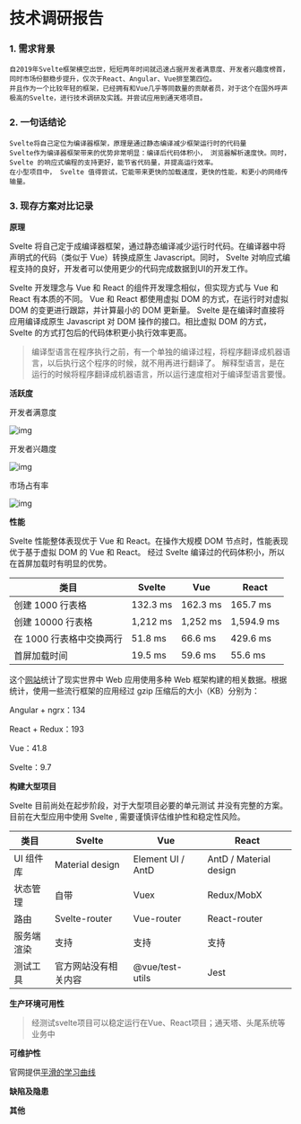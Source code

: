 # 技术调研报告


### 1. 需求背景
    自2019年Svelte框架横空出世，短短两年时间就迅速占据开发者满意度、开发者兴趣度榜首，同时市场份额稳步提升，仅次于React、Angular、Vue排至第四位。
    并且作为一个比较年轻的框架，已经拥有和Vue几乎等同数量的贡献者员，对于这个在国外呼声极高的Svelte，进行技术调研及实践。并尝试应用到通天塔项目。



### 2. 一句话结论
    Svelte将自己定位为编译器框架，原理是通过静态编译减少框架运行时的代码量
    Svelte作为编译器框架带来的优势非常明显：编译后代码体积小， 浏览器解析速度快。同时，Svelte 的响应式编程的支持更好，能节省代码量，并提高运行效率。
    在小型项目中， Svelte 值得尝试，它能带来更快的加载速度，更快的性能，和更小的网络传输量。


### 3. 现存方案对比记录

**原理**

Svelte 将自己定于成编译器框架，通过静态编译减少运行时代码。在编译器中将声明式的代码（类似于 Vue）转换成原生 Javascript。同时， Svelte 对响应式编程支持的良好，开发者可以使用更少的代码完成数据到UI的开发工作。

Svelte 开发理念与 Vue 和 React 的组件开发理念相似，但实现方式与 Vue 和 React 有本质的不同。 
Vue 和 React 都使用虚拟 DOM 的方式，在运行时对虚拟 DOM 的变更进行跟踪，并计算最小的 DOM 更新量。
Svelte 是在编译时直接将应用编译成原生 Javascript 对 DOM 操作的接口。相比虚拟 DOM 的方式，Svelte 的方式打包后的代码体积更小执行效率更高。

> 编译型语言在程序执行之前，有一个单独的编译过程，将程序翻译成机器语言，以后执行这个程序的时候，就不用再进行翻译了。
解释型语言，是在运行的时候将程序翻译成机器语言，所以运行速度相对于编译型语言要慢。


**活跃度**

开发者满意度

![img](https://pic2.zhimg.com/80/v2-2af48377c5e1e6ced70fef0dc44e2b15_1440w.jpg)



开发者兴趣度

![img](https://pic1.zhimg.com/80/v2-e59954fc752447dee6e1b06c73db3650_1440w.jpg)



市场占有率

![img](https://pic4.zhimg.com/80/v2-35986caacbf12fd7ae0133b787edcd27_1440w.jpg)



**性能**

Svelte 性能整体表现优于 Vue 和 React。在操作大规模 DOM 节点时，性能表现优于基于虚拟 DOM 的 Vue 和 React。 经过 Svelte 编译过的代码体积小，所以在首屏加载时有明显的优势。

| 类目                     | Svelte   | Vue      | React      |
| ------------------------ | -------- | -------- | ---------- |
| 创建 1000 行表格         | 132.3 ms | 162.3 ms | 165.7 ms   |
| 创建 10000 行表格        | 1,212 ms | 1,252 ms | 1,594.9 ms |
| 在 1000 行表格中交换两行 | 51.8 ms  | 66.6 ms  | 429.6 ms   |
| 首屏加载时间             | 19.5 ms  | 59.6 ms  | 55.6 ms    |


这个[网站](https://www.freecodecamp.org/news/a-realworld-comparison-of-front-end-frameworks-with-benchmarks-2019-update-4be0d3c78075/)统计了现实世界中 Web 应用使用多种 Web 框架构建的相关数据。根据统计，使用一些流行框架的应用经过 gzip 压缩后的大小（KB）分别为：


Angular + ngrx：134

React + Redux：193

Vue：41.8

Svelte：9.7


**构建大型项目**

Svelte 目前尚处在起步阶段，对于大型项目必要的单元测试 并没有完整的方案。目前在大型应用中使用 Svelte , 需要谨慎评估维护性和稳定性风险。


| 类目       | Svelte               | Vue               | React                  |
| ---------- | -------------------- | ----------------- | ---------------------- |
| UI 组件库  | Material design      | Element UI / AntD | AntD / Material design |
| 状态管理   | 自带                   | Vuex              | Redux/MobX             |
| 路由       | Svelte-router        | Vue-router        | React-router           |
| 服务端渲染 | 支持                 | 支持              | 支持                   |
| 测试工具   | 官方网站没有相关内容 | @vue/test-utils   | Jest                   |



**生产环境可用性**

> 经测试svelte项目可以稳定运行在Vue、React项目；通天塔、头尾系统等业务中



**可维护性**

官网提供[平滑的学习曲线](https://svelte.dev/examples#hello-world)



**缺陷及隐患**



**其他**







